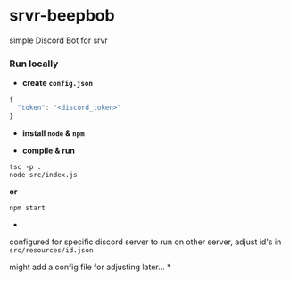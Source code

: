 # srvr-beepbob
simple Discord Bot for srvr
### Run locally

- **create ```config.json```**
```typescript
{
  "token": "<discord_token>"
}
```
- **install ```node``` & ```npm```**

- **compile & run**
```
tsc -p .
node src/index.js
```
**or**
```
npm start
```

*
configured for specific discord server
to run on other server, adjust id's in ```src/resources/id.json```

might add a config file for adjusting later...
*
